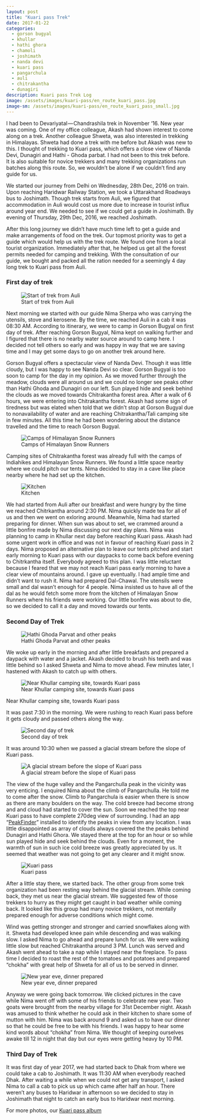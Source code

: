 ```yaml
---
layout: post
title: "Kuari pass Trek"
date: 2017-01-22
categories:
  - gorson bugyal 
  - khullar 
  - hathi ghora 
  - chamoli 
  - joshimath 
  - nanda devi
  - kuari pass 
  - pangarchula 
  - auli 
  - chitrakantha 
  - dunagiri
description: Kuari pass Trek Log
image: /assets/images/kuari-pass/en_route_kuari_pass.jpg
image-sm: /assets/images/kuari-pass/en_route_kuari_pass_small.jpg
---
```


I had been to Devariyatal — Chandrashila trek in November ‘16. 
New year was coming. 
One of my office colleague, Akash had shown interest to come along on a trek. 
Another colleague Shweta, was also interested in trekking in Himalayas. 
Shweta had done a trek with me before but Akash was new to this. 
I thought of trekking to Kuari pass, which offers a close view of Nanda Devi, Dunagiri and Hathi - Ghoda parbat. 
I had not been to this trek before. 
It is also suitable for novice trekkers and many trekking organizations run batches along this route. 
So, we wouldn’t be alone if we couldn’t find any guide for us.

We started our journey from Delhi on Wednesday, 28th Dec, 2016 on train.
Upon reaching Haridwar Railway Station, we took a Uttarakhand Roadways bus to Joshimath. 
Though trek starts from Auli, we figured that accommodation in Auli would cost us more due to increase in tourist influx around year end. 
We needed to see if we could get a guide in Joshimath. 
By evening of Thursday, 29th Dec, 2016, we reached Joshimath.

After this long journey we didn’t have much time left to get a guide and make arrangements of food on the trek. 
Our topmost priority was to get a guide which would help us with the trek route. 
We found one from a local tourist organization. 
Immediately after that, he helped us get all the forest permits needed for camping and trekking. 
With the consultation of our guide, we bought and packed all the ration needed for a seemingly 4 day long trek to Kuari pass from Auli.

### First day of trek
<figure>
  <img src="/assets/images/kuari-pass/first_day_of_trek.jpg" alt="Start of trek from Auli"/>
  <figcaption>Start of trek from Auli</figcaption>
</figure>


Next morning we started with our guide Nima Sherpa who was carrying the utensils, stove and kerosene. 
By the time, we reached Auli in a cab it was 08:30 AM. 
According to itinerary, we were to camp in Gorson Bugyal on first day of trek. 
After reaching Gorson Bugyal, Nima kept on walking further and I figured that there is no nearby water source around to camp here.
I decided not tell others so early and was happy in way that we are saving time and I may get some days to go on another trek around here.

Gorson Bugyal offers a spectacular view of Nanda Devi. Though it was little cloudy, but I was happy to see Nanda Devi so clear. 
Gorson Bugyal is too soon to camp for the day in my opinion. As we moved further through the meadow, clouds were all around us and we could no longer see peaks other than Hathi Ghoda and Dunagiri on our left. 
Sun played hide and seek behind the clouds as we moved towards Chitrakantha forest area.
After a walk of 6 hours, we were entering into Chitrakantha forest.
Akash had some sign of tiredness but was elated when told that we didn’t stop at Gorson Bugyal due to nonavailability of water and are reaching Chitrakantha/Tali camping site in few minutes. 
All this time he had been wondering about the distance travelled and the time to reach Gorson Bugyal.

<figure>
  <img src="/assets/images/kuari-pass/chitrakantha_campsite.jpg" alt="Camps of Himalayan Snow Runners"/>
  <figcaption>Camps of Himalayan Snow Runners</figcaption>
</figure>

Camping sites of Chitrakantha forest was already full with the camps of Indiahikes and Himalayan Snow Runners. 
We found a little space nearby where we could pitch our tents. Nima decided to stay in a cave like place nearby where he had set up the kitchen.

<figure>
  <img src="/assets/images/kuari-pass/kitchen.jpg" alt="Kitchen"/>
  <figcaption>Kitchen</figcaption>
</figure>

We had started from Auli after our breakfast and were hungry by the time we reached Chitrkantha around 2:30 PM. Nima quickly made tea for all of
us and then we went on exloring around. Meanwhile, Nima had started preparing for dinner. 
When sun was about to set, we crammed around a little bonfire made by Nima discussing our next day plans. 
Nima was planning to camp in Khullar next day before reaching Kuari pass. 
Akash had some urgent work in office and was not in favour of reaching Kuari pass in 2 days. 
Nima proposed an alternative plan to leave our tents pitched and start early morning to Kuari pass with our daypacks to come back before evening to Chitrkantha itself. 
Everybody agreed to this plan. 
I was little reluctant because I feared that we may not reach Kuari pass early morning to have a clear view of mountains around. 
I gave up eventually. 
I had ample time and didn’t want to rush it. 
Nima had prepared Dal-Chawal. 
The utensils were small and dal wasn’t enough for 4 people. 
Nima insisted us to have all of the dal as he would fetch some more from the kitchen of Himalayan Snow Runners where his friends were working. 
Our little bonfire was about to die, so we decided to call it a day and moved towards our tents.

### Second Day of Trek
<figure>
  <img src="/assets/images/kuari-pass/hathi_ghoda.jpg" alt="Hathi Ghoda Parvat and other peaks"/>
  <figcaption>Hathi Ghoda Parvat and other peaks</figcaption>
</figure>

We woke up early in the morning and after little breakfasts and prepared a daypack with water and a jacket. 
Akash decided to brush his teeth and was little behind so I asked Shweta and Nima to move ahead. 
Few minutes later, I hastened with Akash to catch up with others.

<figure>
  <img src="/assets/images/kuari-pass/khullar_campsite_for_pangarchula.jpg" alt="Near Khullar camping site, towards Kuari pass"/>
  <figcaption>Near Khullar camping site, towards Kuari pass</figcaption>
</figure>
Near Khullar camping site, towards Kuari pass

It was past 7:30 in the morning. We were rushing to reach Kuari pass before it gets cloudy and passed others along the way.

<figure>
  <img src="/assets/images/kuari-pass/second_day_view.jpg" alt="Second day of trek"/>
  <figcaption>Second day of trek</figcaption>
</figure>

It was around 10:30 when we passed a glacial stream before the slope of Kuari pass.

<figure>
  <img src="/assets/images/kuari-pass/glacial_stream.jpg" alt="A glacial stream before the slope of Kuari pass"/>
  <figcaption>A glacial stream before the slope of Kuari pass</figcaption>
</figure>

The view of the huge valley and the Pangarchulla peak in the vicinity was very enticing. 
I enquired Nima about the climb of Pangarchulla. 
He told me to come after the snow. 
Climb to Pangarchula is easier when there is snow as there are many boulders on the way. 
The cold breeze had become strong and and cloud had started to cover the sun. 
Soon we reached the top near Kuari pass to have complete 270deg view of surrounding. 
I had an app “[PeakFinder](https://www.peakfinder.org/?lat=30.4453&lng=79.5756&azi=47&zoom=4&ele=3805)” installed to identify the peaks in view from any location. 
I was little disappointed as array of clouds always covered the the peaks behind Dunagiri and Hathi Ghora. 
We stayed there at the top for an hour or so while sun played hide and seek behind the clouds.
Even for a moment, the warmth of sun in such ice cold breeze was greatly appreciated by us. 
It seemed that weather was not going to get any clearer and it might snow.

<figure>
  <img src="/assets/images/kuari-pass/pass.jpg" alt="Kuari pass"/>
  <figcaption>Kuari pass</figcaption>
</figure>

After a little stay there, we started back. The other group from some trek organization had been resting way behind the glacial stream. 
While coming back, they met us near the glacial stream. 
We suggested few of those trekkers to hurry as they might get caught in bad weather while coming back. 
It looked like this group had many novice trekkers, not mentally prepared enough for adverse conditions which might come.

Wind was getting stronger and stronger and carried snowflakes along with it. 
Shweta had developed knee pain while descending and was walking slow. 
I asked Nima to go ahead and prepare lunch for us. We were walking little slow but reached Chitrakantha around 3 PM. 
Lunch was served and Akash went ahead to take a nap while I stayed near the fireplace. 
To pass time I decided to roast the rest of the tomatoes and potatoes and prepared “chokha” with great help of Shweta for all of us to be served
in dinner.

<figure>
  <img src="/assets/images/kuari-pass/new_year_eve.jpg" alt="New year eve, dinner prepared"/>
  <figcaption>New year eve, dinner prepared</figcaption>
</figure>

Anyway we were going back tomorrow. 
We clicked pictures in the cave while Nima went off with some of his friends to celebrate new year. 
Two goats were brought from the nearby village for 31st December night. 
Akash was amused to think whether he could ask in their kitchen to share some of mutton with him. 
Nima was back around 9 and asked us to have our dinner so that he could be free to be with his friends. 
I was happy to hear some kind words about “chokha” from Nima.
We thought of keeping ourselves awake till 12 in night that day but our eyes were getting heavy by 10 PM.

### Third Day of Trek

It was first day of year 2017, we had started back to Dhak from where we could take a cab to Joshimath. 
It was 11:30 AM when everybody reached Dhak. 
After waiting a while when we could not get any transport, I asked Nima to call a cab to pick us up which came after half an hour. 
There weren’t any buses to Haridwar in afternoon so we decided to stay in Joshimath that night to catch an early bus to Haridwar next morning.


For more photos, our [Kuari pass album](https://goo.gl/photos/BzfZadUGLftwrM8Y6)